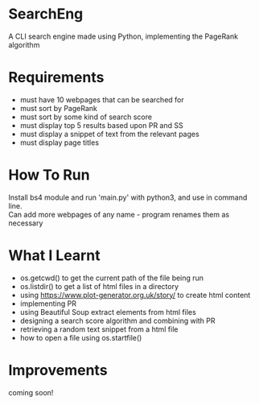 # SearchEng
A CLI search engine made using Python, implementing the PageRank algorithm

# Requirements
- must have 10 webpages that can be searched for
- must sort by PageRank
- must sort by some kind of search score
- must display top 5 results based upon PR and SS
- must display a snippet of text from the relevant pages
- must display page titles

# How To Run
Install bs4 module and run 'main.py' with python3, and use in command line.\
Can add more webpages of any name - program renames them as necessary

# What I Learnt
- os.getcwd() to get the current path of the file being run
- os.listdir() to get a list of html files in a directory
- using https://www.plot-generator.org.uk/story/ to create html content
- implementing PR
- using Beautiful Soup extract elements from html files
- designing a search score algorithm and combining with PR
- retrieving a random text snippet from a html file
- how to open a file using os.startfile()

# Improvements
coming soon!
